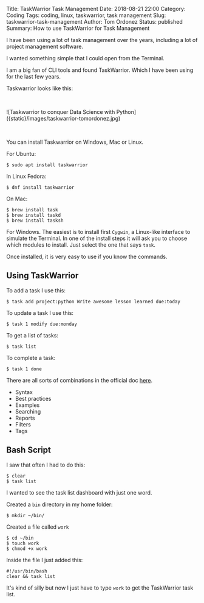 Title: TaskWarrior Task Management
Date: 2018-08-21 22:00
Category: Coding
Tags: coding, linux, taskwarrior, task management
Slug: taskwarrior-task-management
Author: Tom Ordonez
Status: published
Summary: How to use TaskWarrior for Task Management

I have been using a lot of task management over the years, including a lot of project management software.

I wanted something simple that I could open from the Terminal.

I am a big fan of CLI tools and found TaskWarrior. Which I have been using for the last few years.

Taskwarrior looks like this:

<p>&nbsp;</p>
![Taskwarrior to conquer Data Science with Python]({static}/images/taskwarrior-tomordonez.jpg)
<p>&nbsp;</p>

You can install Taskwarrior on Windows, Mac or Linux.

For Ubuntu:

    $ sudo apt install taskwarrior

In Linux Fedora:

    $ dnf install taskwarrior

On Mac:

    $ brew install task
    $ brew install taskd
    $ brew install tasksh

For Windows. The easiest is to install first `Cygwin`, a Linux-like interface to simulate the Terminal. In one of the install steps it will ask you to choose which modules to install. Just select the one that says `task`.

Once installed, it is very easy to use if you know the commands.

## Using TaskWarrior

To add a task I use this:

    $ task add project:python Write awesome lesson learned due:today

To update a task I use this:

    $ task 1 modify due:monday

To get a list of tasks:

    $ task list

To complete a task:

    $ task 1 done

There are all sorts of combinations in the official doc <a href="https://taskwarrior.org/docs/" target="_blank">here</a>.

* Syntax
* Best practices
* Examples
* Searching
* Reports
* Filters
* Tags

## Bash Script

I saw that often I had to do this:

    $ clear
    $ task list

I wanted to see the task list dashboard with just one word.

Created a `bin` directory in my home folder:

    $ mkdir ~/bin/

Created a file called `work`

    $ cd ~/bin
    $ touch work
    $ chmod +x work

Inside the file I just added this:

    #!/usr/bin/bash
    clear && task list

It's kind of silly but now I just have to type `work` to get the TaskWarrior task list.